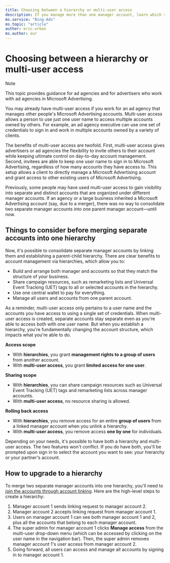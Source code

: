 ```yaml
---
title: Choosing between a hierarchy or multi-user access
description: If you manage more than one manager account, learn which setup will work best for you: hierarchies or multi-user access.
ms.service: "Bing-Ads"
ms.topic: "article"
author: eric-urban
ms.author: eur
---
```


# Choosing between a hierarchy or multi-user access

> [!NOTE]
> This topic provides guidance for ad agencies and for advertisers who work with ad agencies in Microsoft Advertising.

You may already have multi-user access if you work for an ad agency that manages other people's Microsoft Advertising accounts. Multi-user access allows a person to use just one user name to access multiple accounts owned by others. For example, an ad agency executive can use one set of credentials to sign in and work in multiple accounts owned by a variety of clients.

The benefits of multi-user access are twofold. First, multi-user access gives advertisers or ad agencies the flexibility to invite others to their account while keeping ultimate control on day-to-day account management. Second, invitees are able to keep one user name to sign in to Microsoft Advertising, regardless of how many accounts they have access to. This setup allows a client to directly manage a Microsoft Advertising account and grant access to other existing users of Microsoft Advertising.

Previously, some people may have used multi-user access to gain visibility into separate and distinct accounts that are organized under different manager accounts. If an agency or a large business inherited a Microsoft Advertising account (say, due to a merger), there was no way to consolidate two separate manager accounts into one parent manager account—until now.

## Things to consider before merging separate accounts into one hierarchy

Now, it's possible to consolidate separate manager accounts by linking them and establishing a parent-child hierarchy. There are clear benefits to account management via hierarchies, which allow you to:
- Build and arrange both manager and accounts so that they match the structure of your business.
- Share campaign resources, such as remarketing lists and Universal Event Tracking (UET) tags to all or selected accounts in the hierarchy.
- Use one central wallet to pay for everything.
- Manage all users and accounts from one parent account.

As a reminder, multi-user access only pertains to a user name and the accounts you have access to using a single set of credentials. When multi-user access is created, separate accounts stay separate even as you're able to access both with one user name. But when you establish a hierarchy, you're fundamentally changing the account structure, which impacts what you're able to do.

**Access scope**
- With **hierarchies**, you grant **management rights to a group of users** from another account.
- With **multi-user access**, you grant **limited access for one user**.

**Sharing scope**
- With **hierarchies**, you can share campaign resources such as Universal Event Tracking (UET) tags and remarketing lists across manager accounts.
- With **multi-user access**, no resource sharing is allowed.

**Rolling back access**
- With **hierarchies**, you remove access for an entire **group of users** from a linked manager account when you unlink a hierarchy.
- With **multi-user access**, you remove access **one by one** for individuals.

Depending on your needs, it's possible to have both a hierarchy and multi-user access. The two features won't conflict. If you do have both, you'll be prompted upon sign in to select the account you want to see: your hierarchy or your partner's account.

## How to upgrade to a hierarchy
To merge two separate manager accounts into one hierarchy, you'll need to [join the accounts through account linking](./hlp_BA_CONC_MultiAccount.md). Here are the high-level steps to create a hierarchy:

1. Manager account 1 sends linking request to manager account 2.
1. Manager account 2 accepts linking request from manager account 1.
1. Users on manager account 1 can see both manager account 1 and 2, plus all the accounts that belong to each manager account.
1. The super admin for manager account 1 clicks **Manage access** from the multi-user drop-down menu (which can be accessed by clicking on the user name in the navigation bar). Then, the super admin removes manager account 1's user access from manager account 2.
1. Going forward, all users can access and manage all accounts by signing in to manager account 1.


